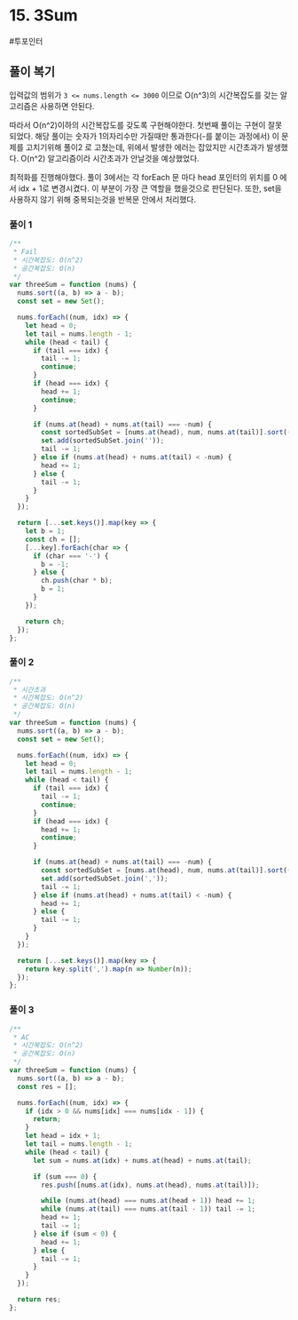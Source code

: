 # 15. 3Sum

#투포인터

## 풀이 복기

입력값의 범위가 `3 <= nums.length <= 3000` 이므로 O(n^3)의 시간복잡도를 갖는 알고리즘은 사용하면 안된다.

따라서 O(n^2)이하의 시간복잡도를 갖도록 구현해야한다. 첫번째 풀이는 구현이 잘못되었다. 해당 풀이는 숫자가 1의자리수만 가질때만 통과한다(-를 붙이는 과정에서)
이 문제를 고치기위해 풀이2 로 고쳤는데, 위에서 발생한 에러는 잡았지만 시간초과가 발생했다. O(n^2) 알고리즘이라 시간초과가 안날것을 예상했었다.

최적화를 진행해야했다. 풀이 3에서는 각 forEach 문 마다 head 포인터의 위치를 0 에서 idx + 1로 변경시켰다. 이 부분이 가장 큰 역할을 했을것으로 판단된다. 또한, set을 사용하지 않기 위해 중복되는것을 반복문 안에서 처리했다.

### 풀이 1

```js
/**
 * Fail
 * 시간복잡도: O(n^2)
 * 공간복잡도: O(n)
 */
var threeSum = function (nums) {
  nums.sort((a, b) => a - b);
  const set = new Set();

  nums.forEach((num, idx) => {
    let head = 0;
    let tail = nums.length - 1;
    while (head < tail) {
      if (tail === idx) {
        tail -= 1;
        continue;
      }
      if (head === idx) {
        head += 1;
        continue;
      }

      if (nums.at(head) + nums.at(tail) === -num) {
        const sortedSubSet = [nums.at(head), num, nums.at(tail)].sort((a, b) => a - b);
        set.add(sortedSubSet.join(''));
        tail -= 1;
      } else if (nums.at(head) + nums.at(tail) < -num) {
        head += 1;
      } else {
        tail -= 1;
      }
    }
  });

  return [...set.keys()].map(key => {
    let b = 1;
    const ch = [];
    [...key].forEach(char => {
      if (char === '-') {
        b = -1;
      } else {
        ch.push(char * b);
        b = 1;
      }
    });

    return ch;
  });
};
```

### 풀이 2

```js
/**
 * 시간초과
 * 시간복잡도: O(n^2)
 * 공간복잡도: O(n)
 */
var threeSum = function (nums) {
  nums.sort((a, b) => a - b);
  const set = new Set();

  nums.forEach((num, idx) => {
    let head = 0;
    let tail = nums.length - 1;
    while (head < tail) {
      if (tail === idx) {
        tail -= 1;
        continue;
      }
      if (head === idx) {
        head += 1;
        continue;
      }

      if (nums.at(head) + nums.at(tail) === -num) {
        const sortedSubSet = [nums.at(head), num, nums.at(tail)].sort((a, b) => a - b);
        set.add(sortedSubSet.join(','));
        tail -= 1;
      } else if (nums.at(head) + nums.at(tail) < -num) {
        head += 1;
      } else {
        tail -= 1;
      }
    }
  });

  return [...set.keys()].map(key => {
    return key.split(',').map(n => Number(n));
  });
};
```

### 풀이 3

```js
/**
 * AC
 * 시간복잡도: O(n^2)
 * 공간복잡도: O(n)
 */
var threeSum = function (nums) {
  nums.sort((a, b) => a - b);
  const res = [];

  nums.forEach((num, idx) => {
    if (idx > 0 && nums[idx] === nums[idx - 1]) {
      return;
    }
    let head = idx + 1;
    let tail = nums.length - 1;
    while (head < tail) {
      let sum = nums.at(idx) + nums.at(head) + nums.at(tail);

      if (sum === 0) {
        res.push([nums.at(idx), nums.at(head), nums.at(tail)]);

        while (nums.at(head) === nums.at(head + 1)) head += 1;
        while (nums.at(tail) === nums.at(tail - 1)) tail -= 1;
        head += 1;
        tail -= 1;
      } else if (sum < 0) {
        head += 1;
      } else {
        tail -= 1;
      }
    }
  });

  return res;
};
```
